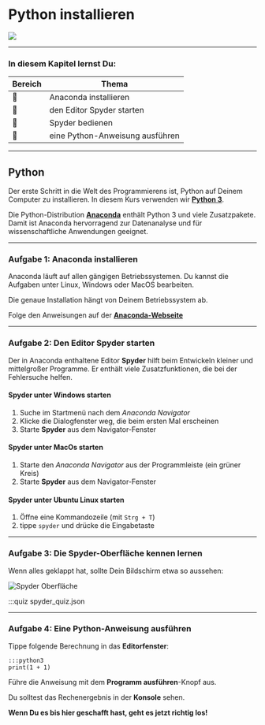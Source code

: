 
# Python installieren

![](../images/schlangen.jpg)

----

### In diesem Kapitel lernst Du:

| Bereich | Thema |
|---------|-------|
| 🔧 | Anaconda installieren
| 🔧 | den Editor Spyder starten |
| 🔧 | Spyder bedienen |
| 💼 | eine Python-Anweisung ausführen |

----

## Python

Der erste Schritt in die Welt des Programmierens ist, Python auf Deinem Computer zu installieren.
In diesem Kurs verwenden wir [**Python 3**](https://www.python.org).

Die Python-Distribution [**Anaconda**](https://www.anaconda.com/products/individual) enthält Python 3 und viele Zusatzpakete.
Damit ist Anaconda hervorragend zur Datenanalyse und für wissenschaftliche Anwendungen geeignet.

----

### Aufgabe 1: Anaconda installieren

Anaconda läuft auf allen gängigen Betriebssystemen.
Du kannst die Aufgaben unter Linux, Windows oder MacOS bearbeiten.

Die genaue Installation hängt von Deinem Betriebssystem ab.

Folge den Anweisungen auf der [**Anaconda-Webseite**](https://www.anaconda.com/products/individual)

----

### Aufgabe 2: Den Editor Spyder starten

Der in Anaconda enthaltene Editor **Spyder** hilft beim Entwickeln kleiner und mittelgroßer Programme.
Er enthält viele Zusatzfunktionen, die bei der Fehlersuche helfen.

#### Spyder unter Windows starten

1. Suche im Startmenü nach dem *Anaconda Navigator*
2. Klicke die Dialogfenster weg, die beim ersten Mal erscheinen
3. Starte **Spyder** aus dem Navigator-Fenster

#### Spyder unter MacOs starten

1. Starte den *Anaconda Navigator* aus der Programmleiste (ein grüner Kreis)
2. Starte **Spyder** aus dem Navigator-Fenster

#### Spyder unter Ubuntu Linux starten

1. Öffne eine Kommandozeile (mit `Strg + T`)
2. tippe `spyder` und drücke die Eingabetaste

----

### Aufgabe 3: Die Spyder-Oberfläche kennen lernen

Wenn alles geklappt hat, sollte Dein Bildschirm etwa so aussehen:

![Spyder Oberfläche](../images/spyder.png)

:::quiz spyder_quiz.json

----

### Aufgabe 4: Eine Python-Anweisung ausführen

Tippe folgende Berechnung in das **Editorfenster**:

    :::python3
    print(1 + 1)

Führe die Anweisung mit dem **Programm ausführen**-Knopf aus.

Du solltest das Rechenergebnis in der **Konsole** sehen.

**Wenn Du es bis hier geschafft hast, geht es jetzt richtig los!**

